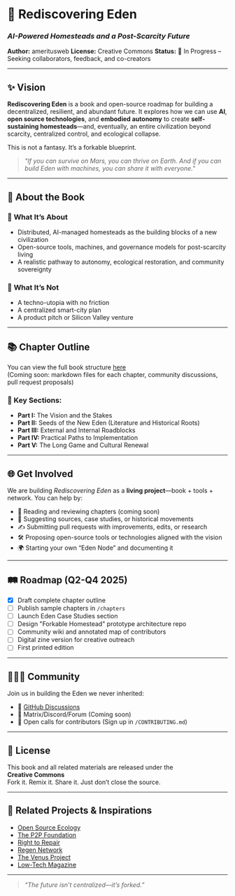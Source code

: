 # 🌱 Rediscovering Eden  
### *AI-Powered Homesteads and a Post-Scarcity Future*

**Author:** ameritusweb
**License:** Creative Commons
**Status:** 🌿 In Progress – Seeking collaborators, feedback, and co-creators  

---

## ✨ Vision

**Rediscovering Eden** is a book and open-source roadmap for building a decentralized, resilient, and abundant future. It explores how we can use **AI**, **open source technologies**, and **embodied autonomy** to create **self-sustaining homesteads**—and, eventually, an entire civilization beyond scarcity, centralized control, and ecological collapse.

This is not a fantasy. It’s a forkable blueprint.

> _"If you can survive on Mars, you can thrive on Earth. And if you can build Eden with machines, you can share it with everyone."_

---

## 📘 About the Book

### 🔧 **What It’s About**
- Distributed, AI-managed homesteads as the building blocks of a new civilization
- Open-source tools, machines, and governance models for post-scarcity living
- A realistic pathway to autonomy, ecological restoration, and community sovereignty

### 🧭 **What It’s Not**
- A techno-utopia with no friction
- A centralized smart-city plan
- A product pitch or Silicon Valley venture

---

## 📚 Chapter Outline

You can view the full book structure [here](./BOOK_STRUCTURE.md)  
(Coming soon: markdown files for each chapter, community discussions, pull request proposals)

### 🔗 Key Sections:
- **Part I:** The Vision and the Stakes
- **Part II:** Seeds of the New Eden (Literature and Historical Roots)
- **Part III:** External and Internal Roadblocks
- **Part IV:** Practical Paths to Implementation
- **Part V:** The Long Game and Cultural Renewal

---

## 🌐 Get Involved

We are building *Rediscovering Eden* as a **living project**—book + tools + network. You can help by:

- 📖 Reading and reviewing chapters (coming soon)
- 🧠 Suggesting sources, case studies, or historical movements
- ✍️ Submitting pull requests with improvements, edits, or research
- 🛠 Proposing open-source tools or technologies aligned with the vision
- 🌍 Starting your own “Eden Node” and documenting it

---

## 🛤️ Roadmap (Q2-Q4 2025)

- [x] Draft complete chapter outline
- [ ] Publish sample chapters in `/chapters`
- [ ] Launch Eden Case Studies section
- [ ] Design "Forkable Homestead" prototype architecture repo
- [ ] Community wiki and annotated map of contributors
- [ ] Digital zine version for creative outreach
- [ ] First printed edition

---

## 🧑‍🤝‍🧑 Community

Join us in building the Eden we never inherited:
- 🌱 [GitHub Discussions](https://github.com/ameritusweb/rediscoveringeden/discussions)
- 🧠 Matrix/Discord/Forum (Coming soon)
- 💬 Open calls for contributors (Sign up in `/CONTRIBUTING.md`)

---

## 📖 License

This book and all related materials are released under the  
**Creative Commons**  
Fork it. Remix it. Share it. Just don’t close the source.

---

## 🔗 Related Projects & Inspirations

- [Open Source Ecology](https://www.opensourceecology.org/)
- [The P2P Foundation](https://wiki.p2pfoundation.net/)
- [Right to Repair](https://repair.org/)
- [Regen Network](https://www.regen.network/)
- [The Venus Project](https://www.thevenusproject.com/)
- [Low-Tech Magazine](https://www.lowtechmagazine.com/)

---

> _“The future isn’t centralized—it’s forked.”_

